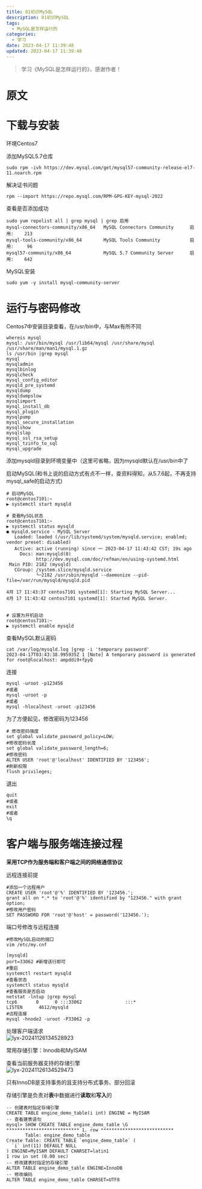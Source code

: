 ```yaml
---
title: 01初识MySQL
description: 01初识MySQL
tags:
  - MySQL是怎样运行的
categories:
  - 学习
date: 2023-04-17 11:39:48
updated: 2023-04-17 11:39:48
---
```




> 学习《MySQL是怎样运行的》，感谢作者！

# 原文



# 下载与安装

环境Centos7

添加MySQL5.7仓库  

```shell
sudo rpm -ivh https://dev.mysql.com/get/mysql57-community-release-el7-11.noarch.rpm
```

解决证书问题  

```shell
rpm --import https://repo.mysql.com/RPM-GPG-KEY-mysql-2022
```

查看是否添加成功  

```shell
sudo yum repolist all | grep mysql | grep 启用   
mysql-connectors-community/x86_64   MySQL Connectors Community      启用:    213
mysql-tools-community/x86_64        MySQL Tools Community           启用:     96
mysql57-community/x86_64            MySQL 5.7 Community Server      启用:    642
```

MySQL安装  

```shell
sudo yum -y install mysql-community-server
```

# 运行与密码修改

Centos7中安装目录查看，在/usr/bin中，与Max有所不同

```shell
whereis mysql
mysql: /usr/bin/mysql /usr/lib64/mysql /usr/share/mysql /usr/share/man/man1/mysql.1.gz
ls /usr/bin |grep mysql
mysql
mysqladmin
mysqlbinlog
mysqlcheck
mysql_config_editor
mysqld_pre_systemd
mysqldump
mysqldumpslow
mysqlimport
mysql_install_db
mysql_plugin
mysqlpump
mysql_secure_installation
mysqlshow
mysqlslap
mysql_ssl_rsa_setup
mysql_tzinfo_to_sql
mysql_upgrade
```

添加mysqld目录到环境变量中（这里可省略，因为mysqld默认在/usr/bin中了



启动MySQL(和书上说的启动方式有点不一样，查资料得知，从5.7.6起，不再支持mysql_safe的启动方式)

```shell
# 启动MySQL
root@centos7101:~                                                                      
▶ systemctl start mysqld

# 查看MySQL状态
root@centos7101:~                                                                      
▶ systemctl status mysqld
● mysqld.service - MySQL Server
   Loaded: loaded (/usr/lib/systemd/system/mysqld.service; enabled; vendor preset: disabled)
   Active: active (running) since 一 2023-04-17 11:43:42 CST; 19s ago
     Docs: man:mysqld(8)
           http://dev.mysql.com/doc/refman/en/using-systemd.html
 Main PID: 2182 (mysqld)
   CGroup: /system.slice/mysqld.service
           └─2182 /usr/sbin/mysqld --daemonize --pid-file=/var/run/mysqld/mysqld.pid

4月 17 11:43:37 centos7101 systemd[1]: Starting MySQL Server...
4月 17 11:43:42 centos7101 systemd[1]: Started MySQL Server.


# 设置为开机启动
root@centos7101:~                                                                      
▶ systemctl enable mysqld
```

查看MySQL默认密码  

```shell
cat /var/log/mysqld.log |grep -i 'temporary password'
2023-04-17T03:43:38.995935Z 1 [Note] A temporary password is generated for root@localhost: ampddi9+fpyQ
```

连接

```shell
mysql -uroot -p123456
#或者
mysql -uroot -p
#或者
mysql -hlocalhost -uroot -p123456
```

为了方便起见，修改密码为123456  

```shell
# 修改密码强度
set global validate_password_policy=LOW;
#修改密码长度
set global validate_password_length=6;
#修改密码
ALTER USER 'root'@'localhost' IDENTIFIED BY '123456';
#刷新权限
flush privileges;
```

退出

```shell
quit
#或者
exit
#或者
\q
```

# 客户端与服务端连接过程

**采用TCP作为服务端和客户端之间的网络通信协议**

远程连接前提

```shell
#添加一个远程用户
CREATE USER 'root'@'%' IDENTIFIED BY '123456.';
grant all on *.* to 'root'@'%' identified by "123456." with grant option;
#修改用户密码
SET PASSWORD FOR 'root'@'host' = password('123456.');
```

端口号修改与远程连接

```shell
#修改MySQL启动的端口
vim /etc/my.cnf

[mysqld]
port=33062 #新增该行即可
#重启
systemctl restart mysqld
#查看状态
systemctl status mysqld
#查看服务是否启动
netstat -lntup |grep mysql
tcp6       0      0 :::33062                :::*                    LISTEN      4612/mysqld
#远程连接
mysql -hnode2 -uroot -P33062 -p
```

处理客户端请求  
![lyx-20241126134528923](attachments/img/lyx-20241126134528923.png)

常用存储引擎：Innodb和MyISAM

查看当前服务器支持的存储引擎  
![lyx-20241126134529473](attachments/img/lyx-20241126134529473.png)

只有InnoDB是支持事务的且支持分布式事务、部分回滚

存储引擎是负责对**表**中数据进行**读取**和**写入**的

```mysql
-- 创建表时指定存储引擎
CREATE TABLE engine_demo_table(i int) ENGINE = MyISAM
-- 查看建表语句
mysql> SHOW CREATE TABLE engine_demo_table \G
*************************** 1. row ***************************
       Table: engine_demo_table
Create Table: CREATE TABLE `engine_demo_table` (
  `i` int(11) DEFAULT NULL
) ENGINE=MyISAM DEFAULT CHARSET=latin1
1 row in set (0.00 sec)
-- 修改建表时指定的存储引擎
ALTER TABLE engine_demo_table ENGINE=InnoDB
-- 修改编码
ALTER TABLE engine_demo_table CHARSET=UTF8
```

